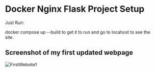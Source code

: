# Docker Nginx Flask Project Setup

Just Run:

docker compose up --build to get it to run and go to locahost to see the site.

## Screenshot of my first updated webpage

![FirstWebsite1](screenshots/FirstWebsite1.png)
